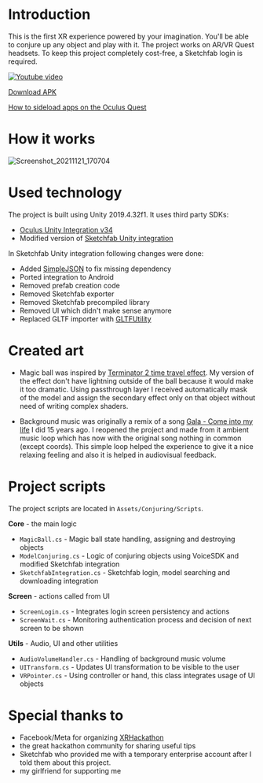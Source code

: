 # Introduction
This is the first XR experience powered by your imagination. You'll be able to conjure up any object and play with it. The project works on AR/VR Quest headsets. To keep this project completely cost-free, a Sketchfab login is required.

[![Youtube video](https://user-images.githubusercontent.com/6472545/142728320-d1e61d87-8ef1-4dfb-b5d4-20be6e2b9d3c.png)](https://youtu.be/XpW1Pzdtq3w)

[Download APK](https://github.com/lvonasek/XRHackathon/releases/download/v0.0.1/XR_Conjuring.apk)

[How to sideload apps on the Oculus Quest](https://www.androidcentral.com/how-sideload-apps-oculus-quest)

# How it works
![Screenshot_20211121_170704](https://user-images.githubusercontent.com/6472545/142769779-fbc7b204-f5e9-4a56-b533-5600aa79f0bd.png)


# Used technology
The project is built using Unity 2019.4.32f1. It uses third party SDKs: 
* [Oculus Unity Integration v34](https://developer.oculus.com/downloads/package/unity-integration/34.0/)
* Modified version of [Sketchfab Unity integration](https://github.com/sketchfab/unity-plugin/releases/tag/1.2.1)

In Sketchfab Unity integration following changes were done:
* Added [SimpleJSON](https://github.com/Bunny83/SimpleJSON/tree/ac13597cb66536d08f89b3441bff6624564608cf) to fix missing dependency
* Ported integration to Android
* Removed prefab creation code
* Removed Sketchfab exporter
* Removed Sketchfab precompiled library
* Removed UI which didn't make sense anymore
* Replaced GLTF importer with [GLTFUtility](https://github.com/Siccity/GLTFUtility/releases/tag/0.7)

# Created art
* Magic ball was inspired by [Terminator 2 time travel effect](https://www.youtube.com/watch?v=iD-64QzizV4&t=23s). My version of the effect don't have lightning outside of the ball because it would make it too dramatic. Using passthrough layer I received automatically mask of the model and assign the secondary effect only on that object without need of writing complex shaders.

* Background music was originally a remix of a song [Gala - Come into my life](https://music.youtube.com/watch?v=5I0EHVyE_aA) I did 15 years ago. I reopened the project and made from it ambient music loop which has now with the original song nothing in common (except coords). This simple loop helped the experience to give it a nice relaxing feeling and also it is helped in audiovisual feedback.

# Project scripts
The project scripts are located in `Assets/Conjuring/Scripts`.

**Core** - the main logic
* `MagicBall.cs` - Magic ball state handling, assigning and destroying objects
* `ModelConjuring.cs` - Logic of conjuring objects using VoiceSDK and modified Sketchfab integration
* `SketchfabIntegration.cs` - Sketchfab login, model searching and downloading integration

**Screen** - actions called from UI
* `ScreenLogin.cs` - Integrates login screen persistency and actions
* `ScreenWait.cs` - Monitoring authentication process and decision of next screen to be shown

**Utils** - Audio, UI and other utilities
* `AudioVolumeHandler.cs` - Handling of background music volume
* `UITransform.cs` - Updates UI transformation to be visible to the user
* `VRPointer.cs` - Using controller or hand, this class integrates usage of UI objects

# Special thanks to
* Facebook/Meta for organizing [XRHackathon](https://xr2021.facebookhackathons.com/)
* the great hackathon community for sharing useful tips
* Sketchfab who provided me with a temporary enterprise account after I told them about this project.
* my girlfriend for supporting me

